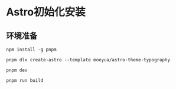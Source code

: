# Astro初始化安装
## 环境准备

```
npm install -g pnpm
```


```
pnpm dlx create-astro --template moeyua/astro-theme-typography
```


```
pnpm dev
```


```
pnpm run build
```